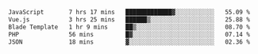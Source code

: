 <!--START_SECTION:waka-->

```txt
JavaScript       7 hrs 17 mins   █████████████▓░░░░░░░░░░░   55.09 %
Vue.js           3 hrs 25 mins   ██████▒░░░░░░░░░░░░░░░░░░   25.88 %
Blade Template   1 hr 9 mins     ██▒░░░░░░░░░░░░░░░░░░░░░░   08.70 %
PHP              56 mins         █▓░░░░░░░░░░░░░░░░░░░░░░░   07.14 %
JSON             18 mins         ▓░░░░░░░░░░░░░░░░░░░░░░░░   02.36 %
```

<!--END_SECTION:waka-->

